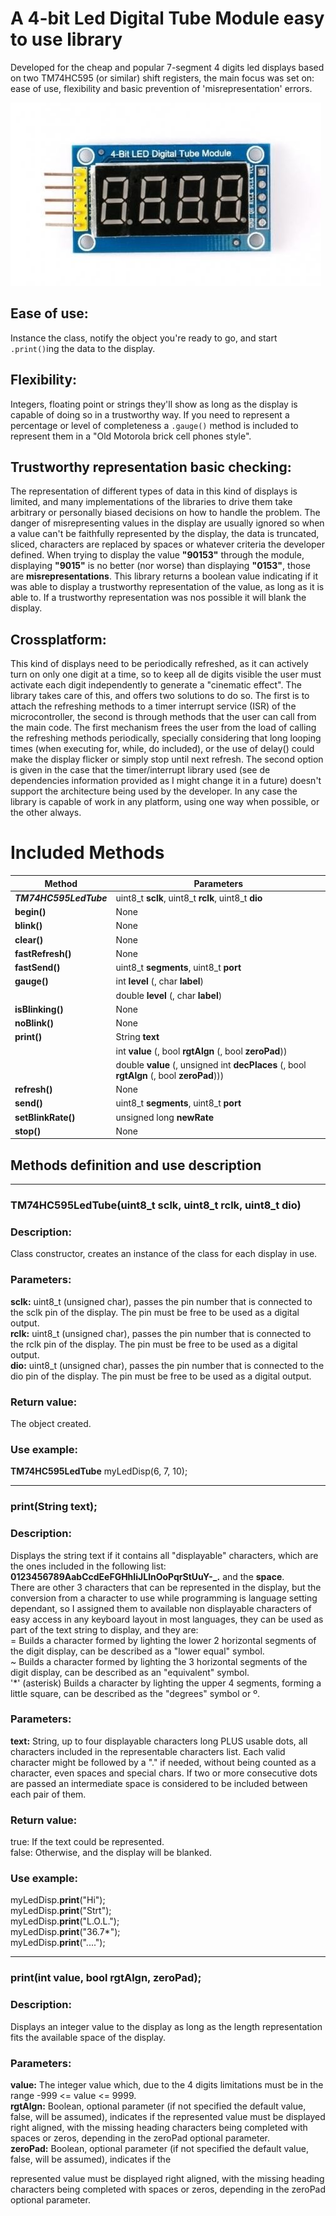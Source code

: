 # **A 4-bit Led Digital Tube Module easy to use library**
Developed for the cheap and popular 7-segment 4 digits led displays based on two TM74HC595 (or similar) shift registers, the main focus was set on: ease of use, flexibility and basic prevention of 'misrepresentation' errors.

![alt text](https://github.com/GabyGold67/FourBitLedDigitalTube/blob/master/extras/4-BitsLedDigitalTubeModule01.jpg "4-Bits LED Digital Tube Module")

## Ease of use:
Instance the class, notify the object you're ready to go, and start `.print()`ing the data to the display. 

## Flexibility:
Integers, floating point or strings they'll show as long as the display is capable of doing so in a trustworthy way. If you need to represent a percentage or level of completeness a `.gauge()` method is included to represent them in a "Old Motorola brick cell phones style".

## Trustworthy representation basic checking:
The representation of different types of data in this kind of displays is limited, and many implementations of the libraries to drive them take arbitrary or personally biased decisions on how to handle the problem.
The danger of misrepresenting values in the display are usually ignored so when a value can't be faithfully represented by the display, the data is truncated, sliced, characters are replaced by spaces or whatever criteria the developer defined. When trying to display the value __"90153"__ through the module, displaying __"9015"__ is no better (nor worse) than displaying __"0153"__, those are __misrepresentations__. This library returns a boolean value indicating if it was able to display a trustworthy representation of the value, as long as it is able to. If a trustworthy representation was nos possible it will blank the display.  
## Crossplatform:
This kind of displays need to be periodically refreshed, as it can actively turn on only one digit at a time, so to keep all de digits visible the user must activate each digit independently to generate a "cinematic effect". The library takes care of this, and offers two solutions to do so. The first is to attach the refreshing methods to a timer interrupt service (ISR) of the microcontroller, the second is through methods that the user can call from the main code. The first mechanism frees the user from the load of calling the refreshing methods periodically, specially considering that long looping times (when executing for, while, do included), or the use of delay() could make the display flicker or simply stop until next refresh. The second option is given in the case that the timer/interrupt library used (see de dependencies information provided as I might change it in a future) doesn't support the architecture being used by the developer. In any case the library is capable of work in any platform, using one way when possible, or the other always.  

# **Included Methods**

|Method | Parameters|
|---|---|
|**_TM74HC595LedTube_**|uint8_t **sclk**, uint8_t **rclk**, uint8_t **dio**|
|**begin()**|None|
|**blink()**|None|
|**clear()**|None|
|**fastRefresh()**|None|
|**fastSend()**|uint8_t **segments**, uint8_t **port**|
|**gauge()**|int **level** (, char **label**)|
||double **level** (, char **label**)|
|**isBlinking()**|None|
|**noBlink()**|None|
|**print()**|String **text**|
||int **value** (, bool **rgtAlgn** (, bool **zeroPad**))|
||double **value** (, unsigned int **decPlaces** (, bool **rgtAlgn** (, bool **zeroPad**)))|
|**refresh()**|None|
|**send()**|uint8_t **segments**, uint8_t **port**|
|**setBlinkRate()**|unsigned long **newRate**|
|**stop()**|None|


## **Methods definition and use description**

---
### **TM74HC595LedTube**(uint8_t sclk, uint8_t rclk, uint8_t dio)
### Description:  
Class constructor, creates an instance of the class for each display in use.  
### Parameters:  
**sclk:** uint8_t (unsigned char), passes the pin number that is connected to the sclk pin of the display. The pin must be free to be used as a digital output.  
**rclk:** uint8_t (unsigned char), passes the pin number that is connected to the rclk pin of the display. The pin must be free to be used as a digital output.  
**dio:** uint8_t (unsigned char), passes the pin number that is connected to the dio pin of the display. The pin must be free to be used as a digital output.
### Return value:  
The object created.

### Use example:  
**TM74HC595LedTube** myLedDisp(6, 7, 10);

---
### **print**(String text);
### Description:
Displays the string text if it contains all "displayable" characters, which are the ones included in the following list: **0123456789AabCcdEeFGHhIiJLlnOoPqrStUuY-_.** and the **space**.  
There are other 3 characters that can be represented in the display, but the conversion from a character to use while programming is language setting dependant, so I assigned them to available non displayable characters of easy access in any keyboard layout in most languages, they can be used as part of the text string to display, and they are:  
= Builds a character formed by lighting the lower 2 horizontal segments of the digit display, can be described as a "lower equal" symbol.  
~ Builds a character formed by lighting the 3 horizontal segments of the digit display, can be described as an "equivalent" symbol.  
'*' (asterisk) Builds a character by lighting the upper 4 segments, forming a little square, can be described as the "degrees" symbol or º.  
### Parameters:  
**text:** String, up to four displayable characters long PLUS usable dots, all characters included in the representable characters list. Each valid character might be followed by a "." if needed, without being counted as a character, even spaces and special chars. If two or more consecutive dots are passed an intermediate space is considered to be included between each pair of them.  
### Return value:  
true: If the text could be represented.  
false: Otherwise, and the display will be blanked.

### Use example:  
myLedDisp.**print**("Hi");  
myLedDisp.**print**("Strt");  
myLedDisp.**print**("L.O.L.");  
myLedDisp.**print**("36.7*");  
myLedDisp.**print**("....");  

---
### **print**(int value, bool rgtAlgn, zeroPad);
### Description:
Displays an integer value to the display as long as the length representation fits the available space of the display.
### Parameters:  
**value:** The integer value which, due to the 4 digits limitations  must be in the range -999 <= value <= 9999.  
**rgtAlgn:** Boolean, optional parameter (if not specified the default value, false, will be assumed), indicates if the represented value must be displayed right aligned, with the missing heading characters being completed with spaces or zeros, depending in the zeroPad optional parameter.  
**zeroPad:** Boolean, optional parameter (if not specified the default value, false, will be assumed), indicates if the 


represented value must be displayed right aligned, with the missing heading characters being completed with spaces or zeros, depending in the zeroPad optional parameter. 